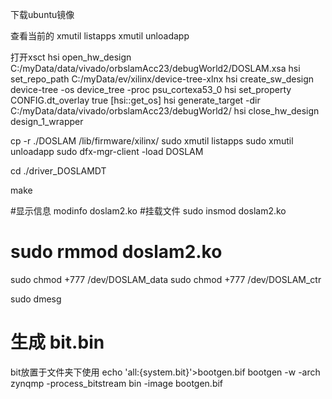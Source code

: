 下载ubuntu镜像

查看当前的
xmutil listapps
xmutil unloadapp

打开xsct
hsi open_hw_design C:/myData/data/vivado/orbslamAcc23/debugWorld2/DOSLAM.xsa
hsi set_repo_path C:/myData/ev/xilinx/device-tree-xlnx
hsi create_sw_design device-tree -os device_tree -proc psu_cortexa53_0
hsi set_property CONFIG.dt_overlay true [hsi::get_os]
hsi generate_target -dir C:/myData/data/vivado/orbslamAcc23/debugWorld2/
hsi close_hw_design design_1_wrapper


cp -r ./DOSLAM /lib/firmware/xilinx/
sudo xmutil listapps
sudo xmutil unloadapp
sudo dfx-mgr-client -load DOSLAM

cd ./driver_DOSLAMDT

make 

#显示信息
modinfo doslam2.ko
#挂载文件
sudo insmod doslam2.ko
# sudo rmmod doslam2.ko

sudo chmod +777 /dev/DOSLAM_data
sudo chmod +777 /dev/DOSLAM_ctr

sudo dmesg

# 生成 bit.bin
bit放置于文件夹下使用
echo 'all:{system.bit}'>bootgen.bif
bootgen -w -arch zynqmp -process_bitstream bin -image bootgen.bif